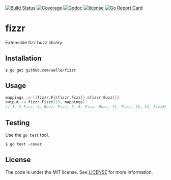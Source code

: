 [![Build Status](https://img.shields.io/travis/walle/fizzr.svg?style=flat)](https://travis-ci.org/walle/fizzr)
[![Coverage](https://img.shields.io/codecov/c/github/walle/fizzr.svg?style=flat)](https://codecov.io/github/walle/fizzr)
[![Godoc](http://img.shields.io/badge/godoc-reference-blue.svg?style=flat)](https://godoc.org/github.com/walle/fizzr)
[![license](http://img.shields.io/badge/license-MIT-red.svg?style=flat)](https://raw.githubusercontent.com/walle/fizzr/master/LICENSE)
[![Go Report Card](http://goreportcard.com/badge/walle/fizzr?t=3)](http:/goreportcard.com/report/walle/fizzr)

# fizzr

Extensible fizz buzz library.

## Installation

```shell
$ go get github.com/walle/fizzr
```

## Usage

```go
mappings := []fizzr.F{&fizzr.Fizz{},&fizzr.Buzz{}}
output := fizzr.Fizzr(15, mappings) 
// 1, 2 Fizz, 4, Buzz, Fizz, 7, 8, Fizz, Buzz, 11, Fizz, 13, 14, FizzBuzz
```

## Testing

Use the `go test` tool.

```shell
$ go test -cover
```

## License

The code is under the MIT license. See [LICENSE](LICENSE) for more
information.
